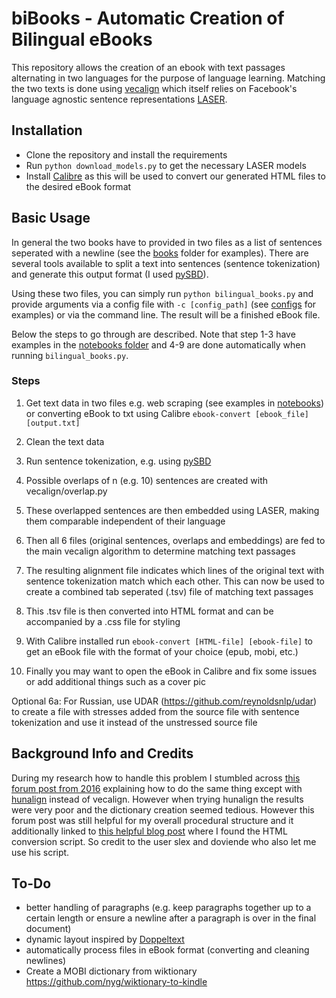 # biBooks - Automatic Creation of Bilingual eBooks

This repository allows the creation of an ebook with text passages alternating in two languages for the purpose of language learning. Matching the two texts is done using [vecalign](https://github.com/thompsonb/vecalign) which itself relies on Facebook's language agnostic sentence representations [LASER](https://github.com/facebookresearch/LASER).

## Installation

- Clone the repository and install the requirements
- Run `python download_models.py` to get the necessary LASER models
- Install [Calibre](https://calibre-ebook.com/) as this will be used to convert our generated HTML files to the desired eBook format

## Basic Usage

In general the two books have to provided in two files as a list of sentences seperated with a newline (see the [books](books/) folder for examples). There are several tools available to split a text into sentences (sentence tokenization) and generate this output format (I used [pySBD](https://github.com/nipunsadvilkar/pySBD)).

Using these two files, you can simply run `python bilingual_books.py` and provide arguments via a config file with `-c [config_path]` (see [configs](configs/) for examples) or via the command line. The result will be a finished eBook file.

Below the steps to go through are described. Note that step 1-3 have examples in the [notebooks folder](notebooks/) and 4-9 are done automatically when running `bilingual_books.py`.

###  Steps

1. Get text data in two files e.g. web scraping (see examples in [notebooks](notebooks/)) or converting eBook to txt using Calibre `ebook-convert [ebook_file] [output.txt]`

2. Clean the text data

3. Run sentence tokenization, e.g. using [pySBD](https://github.com/nipunsadvilkar/pySBD)

4. Possible overlaps of n (e.g. 10) sentences are created with vecalign/overlap.py

5.  These overlapped sentences are then embedded using LASER, making them comparable independent of their language

6. Then all 6 files (original sentences, overlaps and embeddings) are fed to the main vecalign algorithm to determine matching text passages

7. The resulting alignment file indicates which lines of the original text with sentence tokenization match which each other. This can now be used to create a combined tab seperated (.tsv) file of matching text passages

8. This .tsv file is then converted into HTML format and can be accompanied by a .css file for styling

9. With Calibre installed run `ebook-convert [HTML-file] [ebook-file]` to get an eBook file with the format of your choice (epub, mobi, etc.)

10. Finally you may want to open the eBook in Calibre and fix some issues or add additional things such as a cover pic


Optional 6a: For Russian, use UDAR (https://github.com/reynoldsnlp/udar) to create a file with stresses added from the source file with sentence tokenization and use it instead of the unstressed source file

## Background Info and Credits

During my research how to handle this problem I stumbled across [this forum post from 2016](https://www.mobileread.com/forums/showthread.php?t=39719#8) explaining how to do the same thing except with [hunalign](https://github.com/danielvarga/hunalign) instead of vecalign. However when trying hunalign the results were very poor and the dictionary creation seemed tedious. However this forum post was still helpful for my overall procedural structure and it additionally linked to [this helpful blog post](https://languagefixation.wordpress.com/2011/02/23/how-to-create-parallel-texts-for-language-learning-part-2/) where I found the HTML conversion script. So credit to the user slex and doviende who also let me use his script.



## To-Do
- better handling of paragraphs (e.g. keep paragraphs together up to a certain length or ensure a newline after a paragraph is over in the final document)
- dynamic layout inspired by [Doppeltext](https://www.doppeltext.com/en/) 
- automatically process files in eBook format (converting and cleaning newlines)
- Create a MOBI dictionary from wiktionary https://github.com/nyg/wiktionary-to-kindle